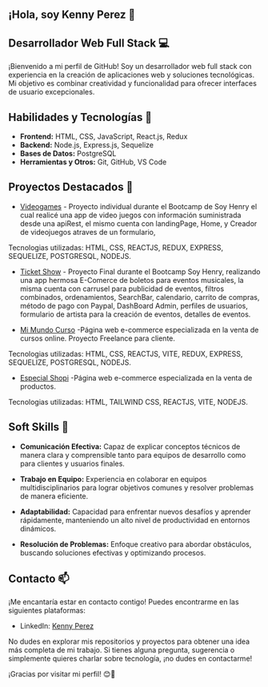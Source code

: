 ## ¡Hola, soy Kenny Perez 👋
 
## Desarrollador Web Full Stack 💻

 ¡Bienvenido a mi perfil de GitHub! Soy un desarrollador web full stack con experiencia en la creación de aplicaciones web y soluciones tecnológicas. Mi objetivo es combinar creatividad y funcionalidad para ofrecer interfaces de usuario excepcionales.

## Habilidades y Tecnologías 🚀

- **Frontend:** HTML, CSS, JavaScript, React.js, Redux
- **Backend:** Node.js, Express.js, Sequelize
- **Bases de Datos:** PostgreSQL
- **Herramientas y Otros:** Git, GitHub, VS Code

## Proyectos Destacados 🌟

- [Videogames](https://pi-videogame-kennygabriel00-gmailcom.vercel.app/) - Proyecto individual durante el Bootcamp de Soy Henry el cual realicé una app de video juegos con información suministrada desde una apiRest, el mismo cuenta con landingPage, Home, y Creador de videojuegos atraves de un formulario,

Tecnologias utilizadas: HTML, CSS, REACTJS, REDUX, EXPRESS, SEQUELIZE, POSTGRESQL, NODEJS.
  
- [Ticket Show](https://ticket-show.netlify.app/) - Proyecto Final durante el Bootcamp Soy Henry, realizando una app hermosa E-Comerce de boletos para eventos musicales, la misma cuenta con carrusel para publicidad de eventos, filtros combinados, ordenamientos, SearchBar, calendario, carrito de compras, método de pago con Paypal, DashBoard Admin, perfiles de usuarios, formulario de artista para la creación de eventos, detalles de eventos.

- [Mi Mundo Curso](https://mimundocurso.vercel.app/) -Página web e-commerce especializada en la venta de cursos online. Proyecto Freelance para cliente.

Tecnologias utilizadas: HTML, CSS, REACTJS, VITE, REDUX, EXPRESS, SEQUELIZE, POSTGRESQL, NODEJS.

- [Especial Shopi]([https://mimundocurso.vercel.app/](https://especial-shopi-i5o5.vercel.app/)) -Página web e-commerce especializada en la venta de productos.

Tecnologias utilizadas: HTML, TAILWIND CSS, REACTJS, VITE, NODEJS.

## Soft Skills 💬

- **Comunicación Efectiva:** Capaz de explicar conceptos técnicos de manera clara y comprensible tanto para equipos de desarrollo como para clientes y usuarios finales.

- **Trabajo en Equipo:** Experiencia en colaborar en equipos multidisciplinarios para lograr objetivos comunes y resolver problemas de manera eficiente.

- **Adaptabilidad:** Capacidad para enfrentar nuevos desafíos y aprender rápidamente, manteniendo un alto nivel de productividad en entornos dinámicos.

- **Resolución de Problemas:** Enfoque creativo para abordar obstáculos, buscando soluciones efectivas y optimizando procesos.

## Contacto 📫

¡Me encantaría estar en contacto contigo! Puedes encontrarme en las siguientes plataformas:

- LinkedIn: [Kenny Perez](https://www.linkedin.com/in/kenny-gabriel-p%C3%A9rez-rosales-75760118b/)

No dudes en explorar mis repositorios y proyectos para obtener una idea más completa de mi trabajo. Si tienes alguna pregunta, sugerencia o simplemente quieres charlar sobre tecnología, ¡no dudes en contactarme!

¡Gracias por visitar mi perfil! 😊👋
